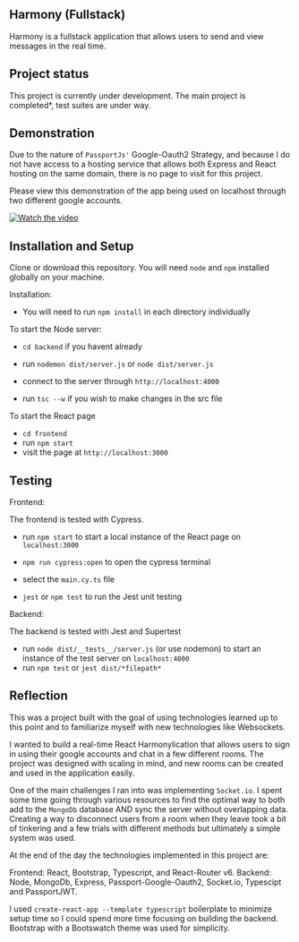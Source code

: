 ## Harmony (Fullstack)

Harmony is a fullstack application that allows users to send and view messages in the real time.

## Project status

This project is currently under development.
The main project is completed\*, test suites are under way.

## Demonstration

Due to the nature of `PassportJs'` Google-Oauth2 Strategy, and because I do not have access to a hosting service that allows both Express and React
hosting on the same domain, there is no page to visit for this project.

Please view this demonstration of the app being used on localhost through two different google accounts.

[![Watch the video](https://img.youtube.com/vi/5FtekUkGkUc/maxresdefault.jpg)](https://youtu.be/5FtekUkGkUc)

## Installation and Setup

Clone or download this repository. You will need `node` and `npm` installed globally on your machine.

Installation:

- You will need to run `npm install` in each directory individually

To start the Node server:

- `cd backend` if you havent already
- run `nodemon dist/server.js` or `node dist/server.js`
- connect to the server through `http://localhost:4000`

- run `tsc --w` if you wish to make changes in the src file

To start the React page

- `cd frontend`
- run `npm start`
- visit the page at `http://localhost:3000`

## Testing

Frontend:

The frontend is tested with Cypress.

- run `npm start` to start a local instance of the React page on `localhost:3000`
- `npm run cypress:open` to open the cypress terminal
- select the `main.cy.ts` file

- `jest` or `npm test` to run the Jest unit testing

Backend:

The backend is tested with Jest and Supertest

- run `node dist/__tests__/server.js` (or use nodemon) to start an instance of the test server on `localhost:4000`
- run `npm test` or `jest dist/*filepath*`

## Reflection

This was a project built with the goal of using technologies learned up to this point and to familiarize myself
with new technologies like Websockets.

I wanted to build a real-time React Harmonylication that allows users to sign in using their google accounts and chat in a few different rooms.
The project was designed with scaling in mind, and new rooms can be created and used in the application easily.

One of the main challenges I ran into was implementing `Socket.io`. I spent some time going through various resources to find the optimal way to
both add to the `MongoDb` database AND sync the server without overlapping data. Creating a way to disconnect users from a room when they leave
took a bit of tinkering and a few trials with different methods but ultimately a simple system was used.

At the end of the day the technologies implemented in this project are:

Frontend: React, Bootstrap, Typescript, and React-Router v6.
Backend: Node, MongoDb, Express, Passport-Google-Oauth2, Socket.io, Typescipt and PassportJWT.

I used `create-react-app --template typescript` boilerplate to minimize setup time so I could spend more time focusing on building the backend.
Bootstrap with a Bootswatch theme was used for simplicity.
